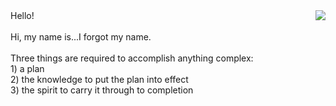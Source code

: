 <img align="right" src="https://i.imgur.com/lryIlZT.png"/>
Hello! <br> <br>
Hi, my name is...I forgot my name. <br> <br>
Three things are required to accomplish anything complex: <br>
1) a plan <br>
2) the knowledge to put the plan into effect <br>
3) the spirit to carry it through to completion <br>
